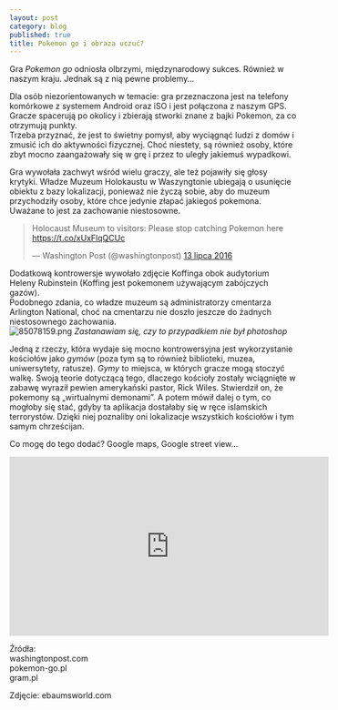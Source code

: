 ```yaml
---
layout: post
category: blog
published: true
title: Pokemon go i obraza uczuć?
---
```

Gra _Pokemon go_ odniosła olbrzymi, międzynarodowy sukces. Również w naszym kraju. Jednak są z nią pewne problemy…       
<!--more-->
Dla osób niezorientowanych w temacie: gra przeznaczona jest na telefony komórkowe z systemem Android oraz iSO i jest połączona z naszym GPS. Gracze spacerują po okolicy i zbierają stworki znane z bajki Pokemon, za co otrzymują punkty.      
Trzeba przyznać, że jest to świetny pomysł, aby wyciągnąć ludzi z domów i zmusić ich do aktywności fizycznej. Choć niestety, są również osoby, które zbyt mocno zaangażowały się w grę i przez to uległy jakiemuś wypadkowi.          

Gra wywołała zachwyt wśród wielu graczy, ale też pojawiły się głosy krytyki. Władze Muzeum Holokaustu w Waszyngtonie ubiegają o usunięcie obiektu z bazy lokalizacji, ponieważ nie życzą sobie, aby do muzeum przychodziły osoby, które chce jedynie złapać jakiegoś pokemona. Uważane to jest za zachowanie niestosowne. 

<blockquote class="twitter-tweet" data-lang="pl"><p lang="en" dir="ltr">Holocaust Museum to visitors: Please stop catching Pokemon here <a href="https://t.co/xUxFlqQCUc">https://t.co/xUxFlqQCUc</a></p>&mdash; Washington Post (@washingtonpost) <a href="https://twitter.com/washingtonpost/status/753085577843601408">13 lipca 2016</a></blockquote>
<script async src="//platform.twitter.com/widgets.js" charset="utf-8"></script>

Dodatkową kontrowersje wywołało zdjęcie Koffinga obok audytorium Heleny Rubinstein (Koffing jest pokemonem używającym zabójczych gazów).       
Podobnego zdania, co władze muzeum są administratorzy cmentarza Arlington National, choć na cmentarzu nie doszło jeszcze do żadnych niestosownego zachowania.         
![85078159.png]({{site.baseurl}}/img/85078159.png)
*Zastanawiam się, czy to przypadkiem nie był photoshop*

Jedną z rzeczy, która wydaje się mocno kontrowersyjna jest wykorzystanie kościołów jako _gymów_ (poza tym są to również biblioteki, muzea, uniwersytety, ratusze). _Gymy_ to miejsca, w których gracze mogą stoczyć walkę. 
Swoją teorie dotyczącą tego, dlaczego kościoły zostały wciągnięte w zabawę wyraził pewien amerykański pastor, Rick Wiles. Stwierdził on, że pokemony są „wirtualnymi demonami”. A potem mówił dalej o tym, co mogłoby się stać, gdyby ta aplikacja dostałaby się w ręce islamskich terrorystów. Dzięki niej poznaliby oni lokalizacje wszystkich kościołów i tym samym chrześcijan. 

Co mogę do tego dodać? Google maps, Google street view… 

<iframe width="560" height="315" src="https://www.youtube.com/embed/4pIZOpwJL9o" frameborder="0" allowfullscreen></iframe>

Źródła:        
washingtonpost.com      
pokemon-go.pl     
gram.pl     

Zdjęcie: ebaumsworld.com
